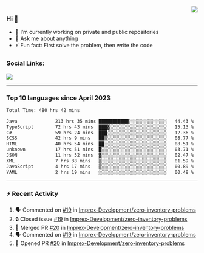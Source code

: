 <!--
<a href="https://wuffy.eu">
  <img align="right" src="https://github.com/ngloader/ngloader/blob/devcard/devcard.png" height="410" width="300" alt="NgLoader's Dev Card"/>
</a>
-->

<a href="https://wuffy.eu">
  <img align="right" src="https://github-readme-stats.vercel.app/api?username=ngloader&count_private=true&include_all_commits=true&show_icons=true&hide_rank=true&theme=dracula" />
</a>

### Hi 👋
- 🔭 I’m currently working on private and public repositories
- 💬 Ask me about anything
- ⚡ Fun fact: First solve the problem, then write the code

### Social Links:
<a href="https://discord.gg/jUtRU5Q">
  <img src="https://dcbadge.vercel.app/api/shield/128286216708685824?style=flat&theme=clean&compact=true" />
</a>

<!--
---

<div>
  <img src="https://github-readme-stats.vercel.app/api/wakatime?username=NgLoader&api_domain=wakapi.wuffy.dev&bg_color=282a36&title_color=ff6e96&icon_color=2F855A&text_color=ffffff&custom_title=Week%20Stats&layout=compact" />
</div>

---

<div>
  <img height="170" align="left" src="https://github-readme-stats.vercel.app/api?username=ngloader&count_private=true&include_all_commits=true&show_icons=true&theme=dracula" />
  <img src="https://github-readme-stats.vercel.app/api/top-langs/?username=ngloader&layout=compact&theme=dracula" />
</div>

---

<a href="https://github.com/ryo-ma/github-profile-trophy">
  <img width=800 src="https://github-profile-trophy.vercel.app/?username=ngloader&column=8&theme=dracula&no-frame=true"/>
</a>
-->

---

### Top 10 languages since April 2023

<!--START_SECTION:waka-->

```txt
Total Time: 480 hrs 42 mins

Java              213 hrs 35 mins ███████████░░░░░░░░░░░░░░   44.43 %
TypeScript        72 hrs 43 mins  ███▓░░░░░░░░░░░░░░░░░░░░░   15.13 %
C#                59 hrs 24 mins  ███░░░░░░░░░░░░░░░░░░░░░░   12.36 %
SCSS              42 hrs 9 mins   ██▒░░░░░░░░░░░░░░░░░░░░░░   08.77 %
HTML              40 hrs 54 mins  ██░░░░░░░░░░░░░░░░░░░░░░░   08.51 %
unknown           17 hrs 51 mins  █░░░░░░░░░░░░░░░░░░░░░░░░   03.71 %
JSON              11 hrs 52 mins  ▓░░░░░░░░░░░░░░░░░░░░░░░░   02.47 %
XML               7 hrs 38 mins   ▒░░░░░░░░░░░░░░░░░░░░░░░░   01.59 %
JavaScript        4 hrs 17 mins   ▒░░░░░░░░░░░░░░░░░░░░░░░░   00.89 %
YAML              2 hrs 19 mins   ░░░░░░░░░░░░░░░░░░░░░░░░░   00.48 %
```

<!--END_SECTION:waka-->

---

### :zap: Recent Activity
<!--START_SECTION:activity-->
1. 🗣 Commented on [#19](https://github.com/Imprex-Development/zero-inventory-problems/issues/19#issuecomment-2016230310) in [Imprex-Development/zero-inventory-problems](https://github.com/Imprex-Development/zero-inventory-problems)
2. 🔒 Closed issue [#19](https://github.com/Imprex-Development/zero-inventory-problems/issues/19) in [Imprex-Development/zero-inventory-problems](https://github.com/Imprex-Development/zero-inventory-problems)
3. 🎉 Merged PR [#20](https://github.com/Imprex-Development/zero-inventory-problems/pull/20) in [Imprex-Development/zero-inventory-problems](https://github.com/Imprex-Development/zero-inventory-problems)
4. 🗣 Commented on [#19](https://github.com/Imprex-Development/zero-inventory-problems/issues/19#issuecomment-2016196032) in [Imprex-Development/zero-inventory-problems](https://github.com/Imprex-Development/zero-inventory-problems)
5. 💪 Opened PR [#20](https://github.com/Imprex-Development/zero-inventory-problems/pull/20) in [Imprex-Development/zero-inventory-problems](https://github.com/Imprex-Development/zero-inventory-problems)
<!--END_SECTION:activity-->
